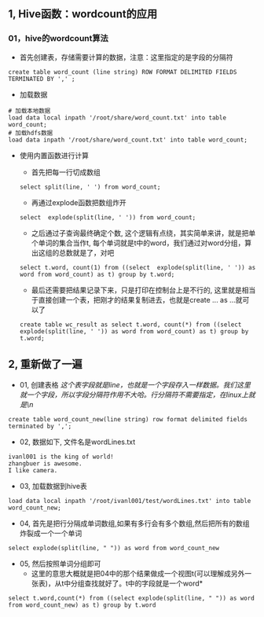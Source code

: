 ## 1, Hive函数：wordcount的应用

### 01，hive的wordcount算法

* 首先创建表，存储需要计算的数据，注意：这里指定的是字段的分隔符
  
```mysql
create table word_count (line string) ROW FORMAT DELIMITED FIELDS TERMINATED BY ',' ;
```



* 加载数据
  
```mysql
# 加载本地数据
load data local inpath '/root/share/word_count.txt' into table word_count;
# 加载hdfs数据
load data inpath '/root/share/word_count.txt' into table word_count;
```



* 使用内置函数进行计算
  * 首先把每一行切成数组
    
  ```mysql
  select split(line, ' ') from word_count;
  ```
  
  
  
  * 再通过explode函数把数组炸开
    
  ```mysql
  select  explode(split(line, ' ')) from word_count;
  ```
  
  
  
  * 之后通过子查询最终确定个数, 这个逻辑有点绕，其实简单来讲，就是把单个单词的集合当作t, 每个单词就是t中的word，我们通过对word分组，算出这组的总数就是了，对吧
    
  ```mysql
  select t.word, count(1) from ((select  explode(split(line, ' ')) as word from word_count) as t) group by t.word;
  ```
  
  
  
  * 最后还需要把结果记录下来，只是打印在控制台上是不行的, 这里就是相当于直接创建一个表，把刚才的结果复制进去，也就是create ... as ...就可以了
    
  
  ```mysql
  create table wc_result as select t.word, count(*) from ((select  explode(split(line, ' ')) as word from word_count) as t) group by t.word;
  ```
  
  

## 2, 重新做了一遍

* 01, 创建表格
  *这个表字段就是line，也就是一个字段存入一样数据。我们这里就一个字段，所以字段分隔符作用不大哈。行分隔符不需要指定，在linux上就是\n*
  
```mysql
create table word_count_new(line string) row format delimited fields terminated by ',';
```



* 02, 数据如下, 文件名是wordLines.txt
```mysql
ivanl001 is the king of world!
zhangbuer is awesome.
I like camera.
```



* 03, 加载数据到hive表
  
```mysql
load data local inpath '/root/ivanl001/test/wordLines.txt' into table word_count_new;
```



* 04, 首先是把行分隔成单词数组,如果有多行会有多个数组,然后把所有的数组炸裂成一个一个单词
  
```mysql
select explode(split(line, " ")) as word from word_count_new
```



* 05, 然后按照单词分组即可
  * 这里的意思大概就是把04中的那个结果做成一个视图t(可以理解成另外一张表)，从t中分组查找就好了。t中的字段就是一个word*

```mysql
select t.word,count(*) from ((select explode(split(line, " ")) as word from word_count_new) as t) group by t.word
```






